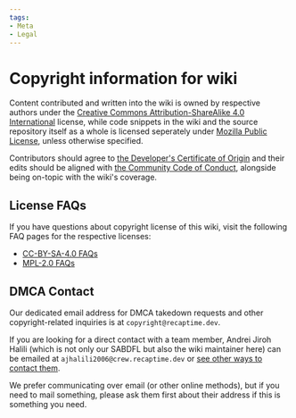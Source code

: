 ```yaml
---
tags:
- Meta
- Legal
---
```


# Copyright information for wiki

Content contributed and written into the wiki is owned by respective authors
under the [Creative Commons Attribution-ShareAlike 4.0 International] license, while code snippets in the wiki
and the source repository itself as a whole is licensed seperately under [Mozilla Public License],
unless otherwise specified.

Contributors should agree to [the Developer's Certificate of Origin]
and their edits should be aligned with [the Community Code of Conduct], alongside being on-topic with the wiki's coverage.

[the Developer's Certificate of Origin]: https://developercertificate.org/
[the Community Code of Conduct]: https://policies.recaptime.dev/code-of-conduct

## License FAQs

If you have questions about copyright license of this wiki, visit the following FAQ pages for the respective licenses:

* [CC-BY-SA-4.0 FAQs](https://creativecommons.org/faq/)
* [MPL-2.0 FAQs](https://www.mozilla.org/en-US/MPL/2.0/FAQ/)

## DMCA Contact

Our dedicated email address for DMCA takedown requests and other copyright-related inquiries is at
`copyright@recaptime.dev`.

If you are looking for a direct contact with a team member, Andrei Jiroh Halili (which is not only our
SABDFL but also the wiki maintainer here) can be emailed
at `ajhalili2006@crew.recaptime.dev` or [see other ways to contact them].

We prefer communicating over email (or other online methods), but if you need to mail something, please ask
them first about their address if this is something you
need.

[Creative Commons Attribution-ShareAlike 4.0 International]: https://creativecommons.org/licenses/by-sa/4.0/
[Mozilla Public License]: https://www.mozilla.org/en-US/MPL/
[see other ways to contact them]: https://andreijiroh.dev/contact/
